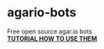 # agario-bots
Free open source agar.io bots
<br>
<a href="https://www.youtube.com/watch?v=91uSYfbCEFg" target="_blank"><b>TUTORIAL HOW TO USE THEM<b></a>